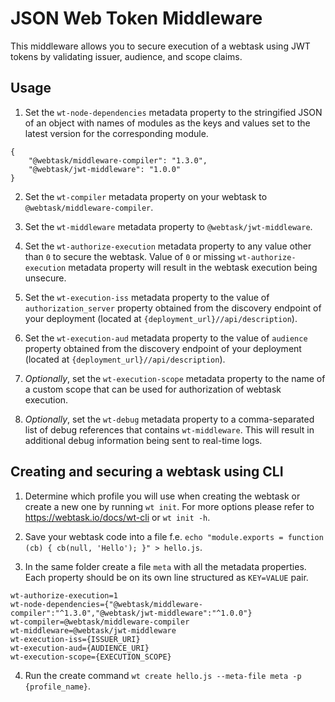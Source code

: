 # JSON Web Token Middleware

This middleware allows you to secure execution of a webtask using JWT tokens by validating issuer, audience, and scope claims.

## Usage

1. Set the `wt-node-dependencies` metadata property to the stringified JSON of an object with names of modules as the keys and values set to the latest version for the corresponding module.

```
{
    "@webtask/middleware-compiler": "1.3.0", 
    "@webtask/jwt-middleware": "1.0.0"
}
```

2. Set the `wt-compiler` metadata property on your webtask to `@webtask/middleware-compiler`.

3. Set the `wt-middleware` metadata property to `@webtask/jwt-middleware`.

4. Set the `wt-authorize-execution` metadata property to any value other than `0` to secure the webtask.  Value of `0` or missing `wt-authorize-execution` metadata property will result in the webtask execution being unsecure.

5. Set the `wt-execution-iss` metadata property to the value of `authorization_server` property obtained from the discovery endpoint of your deployment (located at `{deployment_url}//api/description`).

6. Set the `wt-execution-aud` metadata property to the value of `audience` property obtained from the discovery endpoint of your deployment (located at `{deployment_url}//api/description`).

7. *Optionally*, set the `wt-execution-scope` metadata property to the name of a custom scope that can be used for authorization of webtask execution.

8. *Optionally*, set the `wt-debug` metadata property to a comma-separated list of debug references that contains `wt-middleware`. This will result in additional debug information being sent to real-time logs.

## Creating and securing a webtask using CLI

1. Determine which profile you will use when creating the webtask or create a new one by running `wt init`.  For more options please refer to https://webtask.io/docs/wt-cli or `wt init -h`.

2. Save your webtask code into a file f.e. `echo "module.exports = function (cb) { cb(null, 'Hello'); }" > hello.js`.

3. In the same folder create a file `meta` with all the metadata properties. Each property should be on its own line structured as `KEY=VALUE` pair.

```
wt-authorize-execution=1
wt-node-dependencies={"@webtask/middleware-compiler":"^1.3.0","@webtask/jwt-middleware":"^1.0.0"}
wt-compiler=@webtask/middleware-compiler
wt-middleware=@webtask/jwt-middleware
wt-execution-iss={ISSUER_URI}
wt-execution-aud={AUDIENCE_URI}
wt-execution-scope={EXECUTION_SCOPE}
```

4. Run the create command `wt create hello.js --meta-file meta -p {profile_name}`.